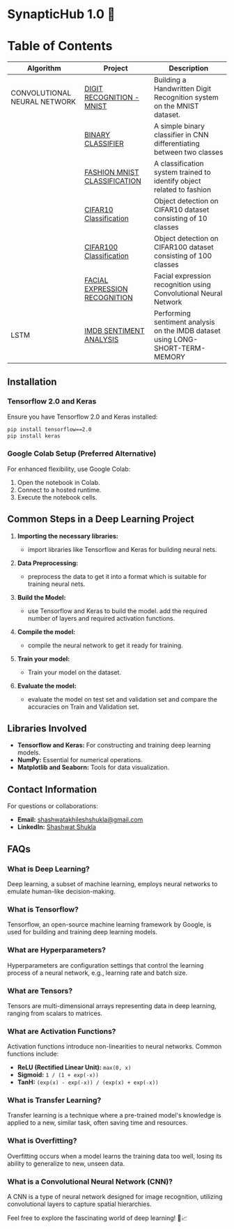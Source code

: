 # SynapticHub 1.0 🚀

# Table of Contents
| Algorithm                    | Project                                 | Description                                                                                                 |
| -------------------------- | ------------------------------------------|------------------------------------------------------------------------------------------------------------ |
| CONVOLUTIONAL NEURAL NETWORK | [DIGIT RECOGNITION - MNIST](https://github.com/Shashwat-Akhilesh-Shukla/Synaptic-Hub-1.0/blob/main/MNIST_DIGIT_RECOGNITION.ipynb)               | Building a Handwritten Digit Recognition system on the MNIST dataset.                                       |
|                              | [BINARY CLASSIFIER](https://github.com/Shashwat-Akhilesh-Shukla/Synaptic-Hub-1.0/blob/main/cnn_binary_classifier.py)                      | A simple binary classifier in CNN differentiating between two classes                                       |
|                              | [FASHION MNIST CLASSIFICATION](https://github.com/Shashwat-Akhilesh-Shukla/Synaptic-Hub-1.0/blob/main/fashion_mnist_cnn_classification.py)            | A classification system trained to identify object related to fashion                                       |
|                              | [CIFAR10 Classification](https://github.com/Shashwat-Akhilesh-Shukla/Synaptic-Hub-1.0/blob/main/cifar10_cnn_classification.py)                 | Object detection on CIFAR10 dataset consisting of 10 classes                                                |
|                              | [CIFAR100 Classification](https://github.com/Shashwat-Akhilesh-Shukla/Synaptic-Hub-1.0/blob/main/cnn_cifar100.py)                 | Object detection on CIFAR100 dataset consisting of 100 classes                                              |
|                              | [FACIAL EXPRESSION RECOGNITION](https://github.com/Shashwat-Akhilesh-Shukla/Synaptic-Hub-1.0/blob/main/facial_expression_recognition.py)          | Facial expression recognition using Convolutional Neural Network                                            |
| LSTM                         | [IMDB SENTIMENT ANALYSIS](https://github.com/Shashwat-Akhilesh-Shukla/Synaptic-Hub-1.0/blob/main/lstm_imdb_sentiment_analysis.py)                 | Performing sentiment analysis on the IMDB dataset using LONG-SHORT-TERM-MEMORY                              |











## Installation

### Tensorflow 2.0 and Keras

Ensure you have Tensorflow 2.0 and Keras installed:

```bash
pip install tensorflow==2.0
pip install keras
```

### Google Colab Setup (Preferred Alternative)

For enhanced flexibility, use Google Colab:

1. Open the notebook in Colab.
2. Connect to a hosted runtime.
3. Execute the notebook cells.

## Common Steps in a Deep Learning Project

1. **Importing the necessary libraries:**
   - import libraries like Tensorflow and Keras for building neural nets.

2. **Data Preprocessing:**
   - preprocess the data to get it into a format which is suitable for training neural nets.

3. **Build the Model:**
   - use Tensorflow and Keras to build the model. add the required number of layers and required activation functions.

4. **Compile the model:**
   - compile the neural network to get it ready for training.

5. **Train your model:**
   - Train your model on the dataset.

6. **Evaluate the model:**
   - evaluate the model on test set and validation set and compare the accuracies on Train and Validation set.

## Libraries Involved

- **Tensorflow and Keras:** For constructing and training deep learning models.
- **NumPy:** Essential for numerical operations.
- **Matplotlib and Seaborn:** Tools for data visualization.

## Contact Information

For questions or collaborations:

- **Email:** shashwatakhileshshukla@gmail.com
- **LinkedIn:** [Shashwat Shukla](https://www.linkedin.com/in/shashwat-shukla-2a90a525b/)

## FAQs

### What is Deep Learning?

Deep learning, a subset of machine learning, employs neural networks to emulate human-like decision-making.

### What is Tensorflow?

Tensorflow, an open-source machine learning framework by Google, is used for building and training deep learning models.

### What are Hyperparameters?

Hyperparameters are configuration settings that control the learning process of a neural network, e.g., learning rate and batch size.

### What are Tensors?

Tensors are multi-dimensional arrays representing data in deep learning, ranging from scalars to matrices.

### What are Activation Functions?

Activation functions introduce non-linearities to neural networks. Common functions include:
- **ReLU (Rectified Linear Unit):** `max(0, x)`
- **Sigmoid:** `1 / (1 + exp(-x))`
- **TanH:** `(exp(x) - exp(-x)) / (exp(x) + exp(-x))`

### What is Transfer Learning?

Transfer learning is a technique where a pre-trained model's knowledge is applied to a new, similar task, often saving time and resources.

### What is Overfitting?

Overfitting occurs when a model learns the training data too well, losing its ability to generalize to new, unseen data.

### What is a Convolutional Neural Network (CNN)?

A CNN is a type of neural network designed for image recognition, utilizing convolutional layers to capture spatial hierarchies.

Feel free to explore the fascinating world of deep learning! 🤖📈
